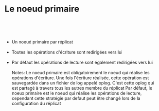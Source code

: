 <!-- .slide" -->
# Le noeud primaire
<br><br><br>

- Un noeud primaire par réplicat <br><br>
- Toutes les opérations d'écriture sont redirigées vers lui <br><br>
- Par défaut les opérations de lecture sont également redirigées vers lui <br><br>
Notes: 
Le noeud primaire est obligatoirement le noeud qui réalise les opérations d'écriture. Une fois l'écriture réalisée, cette opération
est sauvegardée dans un fichier de log appelé oplog. C'est cette oplog qui est partagé à travers tous les autres membre du réplicat
Par défaut, le noeux primaire est le noeud qui réalise les opérations de lecture, cependant cette stratégie par defaut peut être changé lors de la configuration
du réplicat